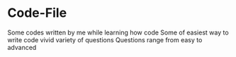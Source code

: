 # Code-File
Some codes written by me while learning how code
Some of easiest way to write code vivid variety of questions
Questions range from easy to advanced
